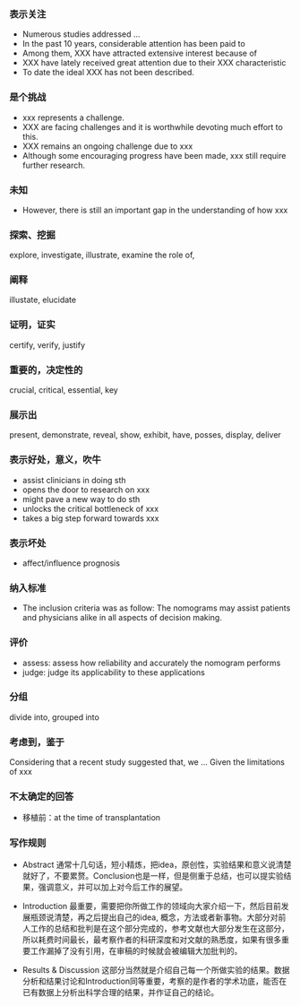 ### 表示关注
- Numerous studies addressed ...
- In the past 10 years, considerable attention has been paid to
- Among them, XXX have attracted extensive interest because of
- XXX have lately received great attention due to their XXX characteristic
- To date the ideal XXX has not been described.

### 是个挑战
- xxx represents a challenge.
- XXX are facing challenges and it is worthwhile devoting much effort to this.
- XXX remains an ongoing challenge due to xxx
- Although some encouraging progress have been made, xxx still require further research.

### 未知
- However, there is still an important gap in the understanding of how xxx

### 探索、挖掘
explore, investigate, illustrate, examine the role of, 

### 阐释
illustate, elucidate

### 证明，证实
certify, verify, justify

### 重要的，决定性的
crucial, critical, essential, key

### 展示出
present, demonstrate, reveal, show, exhibit, have, posses, display, deliver

### 表示好处，意义，吹牛
- assist clinicians in doing sth
- opens the door to research on xxx
- might pave a new way to do sth
- unlocks the critical bottleneck of xxx
- takes a big step forward towards xxx


### 表示坏处
- affect/influence prognosis

### 纳入标准
- The inclusion criteria was as follow: 
The nomograms may assist patients and physicians alike in all aspects of decision making.

### 评价
- assess: assess how reliability and accurately the nomogram performs
- judge: judge its applicability to these applications

### 分组
divide into, grouped into

### 考虑到，鉴于
Considering that a recent study suggested that, we ...
Given the limitations of xxx

### 不太确定的回答
- 移植前：at the time of transplantation

### 写作规则
- Abstract
通常十几句话，短小精炼，把idea，原创性，实验结果和意义说清楚就好了，不要累赘。Conclusion也是一样，但是侧重于总结，也可以提实验结果，强调意义，并可以加上对今后工作的展望。

- Introduction
最重要，需要把你所做工作的领域向大家介绍一下，然后目前发展瓶颈说清楚，再之后提出自己的idea, 概念，方法或者新事物。大部分对前人工作的总结和批判是在这个部分完成的，参考文献也大部分发生在这部分，所以耗费时间最长，最考察作者的科研深度和对文献的熟悉度，如果有很多重要工作漏掉了没有引用，在审稿的时候就会被编辑大加批判的。

- Results & Discussion
这部分当然就是介绍自己每一个所做实验的结果。数据分析和结果讨论和Introduction同等重要，考察的是作者的学术功底，能否在已有数据上分析出科学合理的结果，并作证自己的结论。
